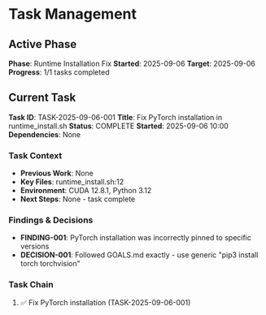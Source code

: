 # Task Management

## Active Phase
**Phase**: Runtime Installation Fix
**Started**: 2025-09-06
**Target**: 2025-09-06
**Progress**: 1/1 tasks completed

## Current Task
**Task ID**: TASK-2025-09-06-001
**Title**: Fix PyTorch installation in runtime_install.sh
**Status**: COMPLETE
**Started**: 2025-09-06 10:00
**Dependencies**: None

### Task Context
- **Previous Work**: None
- **Key Files**: runtime_install.sh:12
- **Environment**: CUDA 12.8.1, Python 3.12
- **Next Steps**: None - task complete

### Findings & Decisions
- **FINDING-001**: PyTorch installation was incorrectly pinned to specific versions
- **DECISION-001**: Followed GOALS.md exactly - use generic "pip3 install torch torchvision"

### Task Chain
1. ✅ Fix PyTorch installation (TASK-2025-09-06-001)
